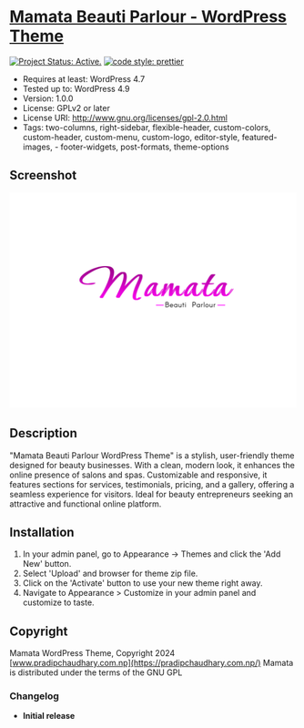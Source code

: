 # [Mamata Beauti Parlour - WordPress Theme ](https://github.com/pradipchaudhary/mamata)

[![Project Status: Active.](https://www.repostatus.org/badges/latest/active.svg)](https://www.repostatus.org/#active) [![code style: prettier](https://img.shields.io/badge/code_style-prettier-ff69b4.svg?style=flat-square)](https://github.com/prettier/prettier)

-   Requires at least: WordPress 4.7
-   Tested up to: WordPress 4.9
-   Version: 1.0.0
-   License: GPLv2 or later
-   License URI: http://www.gnu.org/licenses/gpl-2.0.html
-   Tags: two-columns, right-sidebar, flexible-header, custom-colors, custom-header, custom-menu, custom-logo, editor-style, featured-images, - footer-widgets, post-formats, theme-options

## Screenshot

![](screenshot.png)

## Description

"Mamata Beauti Parlour WordPress Theme" is a stylish, user-friendly theme designed for beauty businesses. With a clean, modern look, it enhances the online presence of salons and spas. Customizable and responsive, it features sections for services, testimonials, pricing, and a gallery, offering a seamless experience for visitors. Ideal for beauty entrepreneurs seeking an attractive and functional online platform.

## Installation

1. In your admin panel, go to Appearance -> Themes and click the 'Add New' button.
2. Select 'Upload' and browser for theme zip file.
3. Click on the 'Activate' button to use your new theme right away.
4. Navigate to Appearance > Customize in your admin panel and customize to taste.

## Copyright

Mamata WordPress Theme, Copyright 2024 [www.pradipchaudhary.com.np](https://pradipchaudhary.com.np/) Mamata is distributed under the terms of the GNU GPL

### Changelog

-   **Initial release**
<!--

*   Theme Notes:-
*
*   Logo fonts -> font Corinthia
*   theme ref-> https://htmldemo.net/peerly-v1/tf.html?storefront=envato-elements
*   theme ref2-> https://pro-theme.com/html/viasun/index.html?storefront=envato-elements
*   theme ref2-> https://pro-theme.com/html/viasun/01_home-cosmetic.html
*
*   -->
